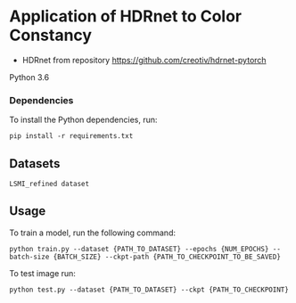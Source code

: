 # Application of HDRnet to Color Constancy
- HDRnet from repository https://github.com/creotiv/hdrnet-pytorch

Python 3.6

### Dependencies

To install the Python dependencies, run:

    pip install -r requirements.txt
    
## Datasets
    LSMI_refined dataset

## Usage
    
To train a model, run the following command:

    python train.py --dataset {PATH_TO_DATASET} --epochs {NUM_EPOCHS} --batch-size {BATCH_SIZE} --ckpt-path {PATH_TO_CHECKPOINT_TO_BE_SAVED}
    
    
To test image run:

    python test.py --dataset {PATH_TO_DATASET} --ckpt {PATH_TO_CHECKPOINT}
    
